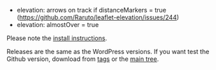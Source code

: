 * elevation: arrows on track if distanceMarkers = true (https://github.com/Raruto/leaflet-elevation/issues/244)
* elevation: almostOver = true

Please note the [install instructions](https://leafext.de/en/doku/about/versions/).

Releases are the same as the WordPress versions. If you want test the Github version, download from [tags](https://github.com/hupe13/extensions-leaflet-map-github/tags) or the [main tree](https://github.com/hupe13/extensions-leaflet-map-github/archive/refs/heads/main.zip).
